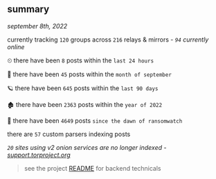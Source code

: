 
## summary
_september 8th, 2022_

currently tracking `120` groups across `216` relays & mirrors - _`94` currently online_

⏲ there have been `8` posts within the `last 24 hours`

🦈 there have been `45` posts within the `month of september`

🪐 there have been `645` posts within the `last 90 days`

🏚 there have been `2363` posts within the `year of 2022`

🦕 there have been `4649` posts `since the dawn of ransomwatch`

there are `57` custom parsers indexing posts

_`20` sites using v2 onion services are no longer indexed - [support.torproject.org](https://support.torproject.org/onionservices/v2-deprecation/)_

> see the project [README](https://github.com/joshhighet/ransomwatch#ransomwatch--) for backend technicals
